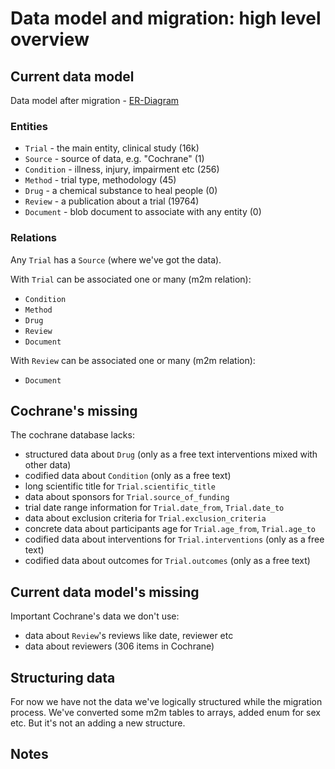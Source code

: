 # Data model and migration: high level overview

## Current data model

Data model after migration - [ER-Diagram](https://cloud.githubusercontent.com/assets/557395/9845780/4a1989e6-5ad6-11e5-9e0d-9fb6769638a5.png)

### Entities

- `Trial` - the main entity, clinical study (16k)
- `Source` - source of data, e.g. "Cochrane" (1)
- `Condition` - illness, injury, impairment etc (256)
- `Method` - trial type, methodology (45)
- `Drug` - a chemical substance to heal people (0)
- `Review` - a publication about a trial (19764)
- `Document` - blob document to associate with any entity (0)

### Relations

Any `Trial` has a `Source` (where we've got the data).

With `Trial` can be associated one or many (m2m relation):
- `Condition`
- `Method`
- `Drug`
- `Review`
- `Document`
 
With `Review` can be associated one or many (m2m relation):
- `Document`

## Cochrane's missing

The cochrane database lacks:
- structured data about `Drug` (only as a free text interventions mixed with other data)
- codified data about `Condition` (only as a free text)
- long scientific title for `Trial.scientific_title`
- data about sponsors for `Trial.source_of_funding`
- trial date range information for `Trial.date_from`, `Trial.date_to`
- data about exclusion criteria for `Trial.exclusion_criteria`
- concrete data about participants age for `Trial.age_from`, `Trial.age_to`
- codified data about interventions for `Trial.interventions` (only as a free text)
- codified data about outcomes for `Trial.outcomes` (only as a free text)

## Current data model's missing

Important Cochrane's data we don't use:
- data about `Review`'s reviews like date, reviewer etc
- data about reviewers (306 items in Cochrane)
 
## Structuring data

For now we have not the data we've logically structured while the migration process. We've converted some m2m tables to arrays, added enum for sex etc. But it's not an adding a new structure.

## Notes


